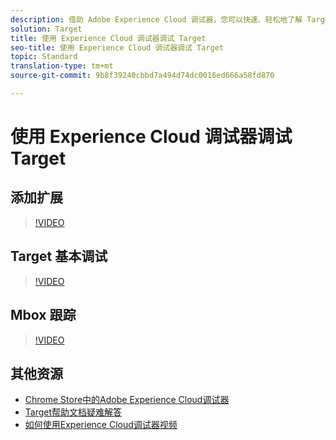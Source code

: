 ```yaml
---
description: 借助 Adobe Experience Cloud 调试器，您可以快速、轻松地了解 Target 实施。您可以快速查看库配置、检查请求以确保正确传递自定义参数、打开控制台日志记录以及禁用所有 Target 请求。在 Experience Cloud 中进行身份验证后，您可以使用功能强大的 Mbox 跟踪工具来检查您的活动和受众资格以及访客配置文件。
solution: Target
title: 使用 Experience Cloud 调试器调试 Target
seo-title: 使用 Experience Cloud 调试器调试 Target
topic: Standard
translation-type: tm+mt
source-git-commit: 9b8f39240cbbd7a494d74dc0016ed666a58fd870

---
```



# 使用 Experience Cloud 调试器调试 Target

## 添加扩展

>[!VIDEO](https://video.tv.adobe.com/v/23114/?quality=12)

## Target 基本调试

>[!VIDEO](https://video.tv.adobe.com/v/23115/?quality=12)

## Mbox 跟踪

>[!VIDEO](https://video.tv.adobe.com/v/23113/?quality=12)

## 其他资源

+ [Chrome Store中的Adobe Experience Cloud调试器](https://chrome.google.com/webstore/detail/adobe-experience-cloud-de/ocdmogmohccmeicdhlhhgepeaijenapj?hl=en)
+ [Target帮助文档疑难解答](https://marketing.adobe.com/resources/help/en_US/target/target/r_troubleshooting_target.html)
+ [如何使用Experience Cloud调试器视频](https://helpx.adobe.com/marketing-cloud-core/kt/using/experience-cloud-debugger-feature-video-use.html)
